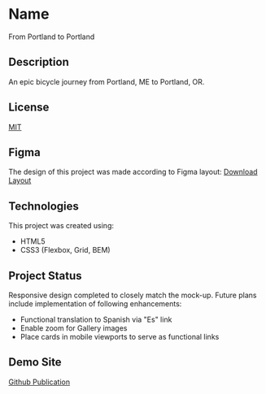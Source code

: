 # Name
From Portland to Portland

## Description
An epic bicycle journey from Portland, ME to Portland, OR.

## License
[MIT](https://choosealicense.com/licenses/mit/)
 
## Figma
The design of this project was made according to Figma layout:
[Download Layout](https://code.s3.yandex.net/web-developer/project-2/Portland.fig)

## Technologies
This project was created using:
 * HTML5
 * CSS3 (Flexbox, Grid, BEM)
 
## Project Status
Responsive design completed to closely match the mock-up.  Future plans include implementation of following enhancements:
 * Functional translation to Spanish via "Es" link
 * Enable zoom for Gallery images
 * Place cards in mobile viewports to serve as functional links 

## Demo Site
[Github Publication](https://sstivason.github.io/web_project_3/)
